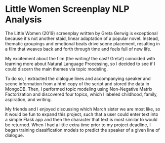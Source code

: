 # Little Women Screenplay NLP Analysis

The Little Women (2019) screenplay written by Greta Gerwig is exceptional because it's not another staid, linear adaptation of a popular novel. Instead, thematic groupings and emotional beats drive scene placement, resulting in a film that weaves back and forth through time and feels full of new life. 

My excitement about the film (the writing! the cast! Greta!) coincided with learning more about Natural Language Processing, so I decided to see if I could discern the main themes via topic modeling.

To do so, I extracted the dialogue lines and accompanying speaker and scene information from a html copy of the script and stored the data in MongoDB. Then, I performed topic modeling using Non-Negative Matrix Factorization and discovered four topics, which I labeled childhood, family, aspiration, and writing. 

My friends and I enjoyed discussing which March sister we are most like, so it would be fun to expand this project, such that a user could enter text into a simple Flask app and then the character that text is most similar to would be returned. When I had a little extra time prior to my project deadline, I began training classification models to predict the speaker of a given line of dialogue.
